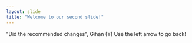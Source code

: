 ```yaml
---
layout: slide
title: "Welcome to our second slide!"
---
```

"Did the recommended changes", Gihan (Y)
Use the left arrow to go back!
